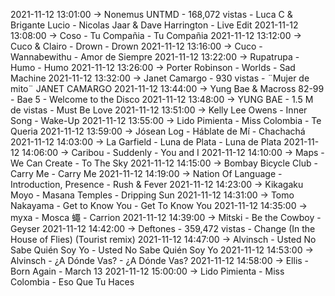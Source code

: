 2021-11-12 13:01:00 -> Nonemus UNTMD - 168,072 vistas - Luca C & Brigante Lucio - Nicolas Jaar & Dave Harrington - Live Edit
2021-11-12 13:08:00 -> Coso - Tu Compañia - Tu Compañia
2021-11-12 13:12:00 -> Cuco & Clairo - Drown - Drown
2021-11-12 13:16:00 -> Cuco - Wannabewithu - Amor de Siempre
2021-11-12 13:22:00 -> Rupatrupa - Humo - Humo
2021-11-12 13:26:00 -> Porter Robinson - Worlds - Sad Machine
2021-11-12 13:32:00 -> Janet Camargo - 930 vistas - ¨Mujer de mito¨ JANET CAMARGO
2021-11-12 13:44:00 -> Yung Bae & Macross 82-99 - Bae 5 - Welcome to the Disco
2021-11-12 13:48:00 -> YUNG BAE - 1.5 M de vistas - Must Be Love
2021-11-12 13:51:00 -> Kelly Lee Owens - Inner Song - Wake-Up
2021-11-12 13:55:00 -> Lido Pimienta - Miss Colombia - Te Queria
2021-11-12 13:59:00 -> Jósean Log - Háblate de Mí - Chachachá
2021-11-12 14:03:00 -> La Garfield - Luna de Plata - Luna de Plata
2021-11-12 14:06:00 -> Caribou - Suddenly - You and I
2021-11-12 14:10:00 -> Maps - We Can Create - To The Sky
2021-11-12 14:15:00 -> Bombay Bicycle Club - Carry Me - Carry Me
2021-11-12 14:19:00 -> Nation Of Language - Introduction, Presence - Rush & Fever
2021-11-12 14:23:00 -> Kikagaku Moyo - Masana Temples - Dripping Sun
2021-11-12 14:31:00 -> Tomo Nakayama - Get to Know You - Get To Know You
2021-11-12 14:35:00 -> myxa - Mosca 蠅 - Carrion
2021-11-12 14:39:00 -> Mitski - Be the Cowboy - Geyser
2021-11-12 14:42:00 -> Deftones - 359,472 vistas - Change (In the House of Flies) (Tourist remix)
2021-11-12 14:47:00 -> Alvinsch - Usted No Sabe Quién Soy Yo - Usted No Sabe Quién Soy Yo
2021-11-12 14:53:00 -> Alvinsch - ¿A Dónde Vas? - ¿A Dónde Vas?
2021-11-12 14:58:00 -> Ellis - Born Again - March 13
2021-11-12 15:00:00 -> Lido Pimienta - Miss Colombia - Eso Que Tu Haces
